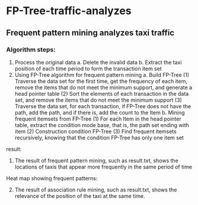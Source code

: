 # FP-Tree-traffic-analyzes
## Frequent pattern mining analyzes taxi traffic

### Algorithm steps: 

1. Process the original data
  a. Delete the invalid data 
  b. Extract the taxi position of each time period to form the transaction item set
2. Using FP-Tree algorithm for frequent pattern mining
  a. Build FP-Tree
  (1) Traverse the data set for the first time, get the frequency of each item, remove the items that do not meet the minimum support, and generate a head pointer table
  (2) Sort the elements of each transaction in the data set, and remove the items that do not meet the minimum support
  (3) Traverse the data set, for each transaction, if FP-Tree does not have the path, add the path, and if there is, add the count to the Item
  b. Mining frequent itemsets from FP-Tree
  (1) For each Item in the head pointer table, extract the condition mode base, that is, the path set ending with item
  (2) Construction condition FP-Tree
  (3) Find frequent itemsets recursively, knowing that the condition FP-Tree has only one item set
  
result:
1. The result of frequent pattern mining, such as result.txt, shows the locations of taxis that appear more frequently in the same period of time

Heat map showing frequent patterns:


2. The result of association rule mining, such as result.txt, shows the relevance of the position of the taxi at the same time.
 
